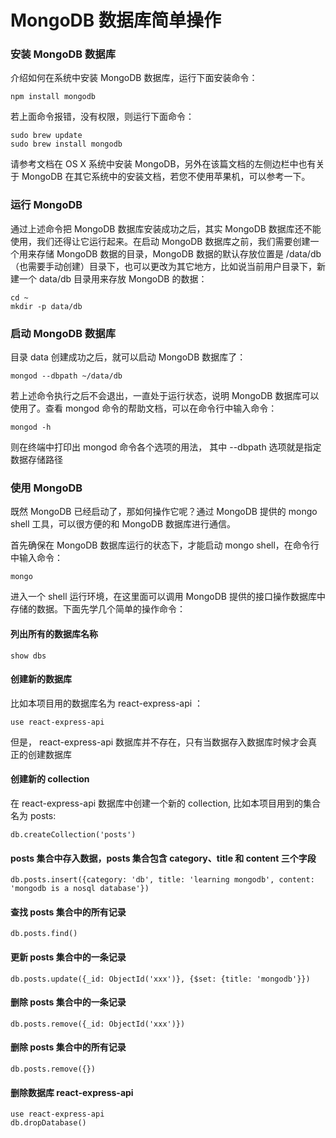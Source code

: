 # MongoDB 数据库简单操作

### 安装 MongoDB 数据库

介绍如何在系统中安装 MongoDB 数据库，运行下面安装命令：

```
npm install mongodb
```

若上面命令报错，没有权限，则运行下面命令：
```
sudo brew update
sudo brew install mongodb
```
请参考文档在 OS X 系统中安装 MongoDB，另外在该篇文档的左侧边栏中也有关于 MongoDB 在其它系统中的安装文档，若您不使用苹果机，可以参考一下。

### 运行 MongoDB

通过上述命令把 MongoDB 数据库安装成功之后，其实 MongoDB 数据库还不能使用，我们还得让它运行起来。在启动 MongoDB 数据库之前，我们需要创建一个用来存储 MongoDB 数据的目录，MongoDB 数据的默认存放位置是 /data/db （也需要手动创建）目录下，也可以更改为其它地方，比如说当前用户目录下，新建一个 data/db 目录用来存放 MongoDB 的数据：

```
cd ~
mkdir -p data/db
```
### 启动 MongoDB 数据库

目录 data 创建成功之后，就可以启动 MongoDB 数据库了：

```
mongod --dbpath ~/data/db
```
若上述命令执行之后不会退出，一直处于运行状态，说明 MongoDB 数据库可以使用了。查看 mongod 命令的帮助文档，可以在命令行中输入命令：

```
mongod -h
```

则在终端中打印出 mongod 命令各个选项的用法， 其中 --dbpath 选项就是指定数据存储路径

### 使用 MongoDB

既然 MongoDB 已经启动了，那如何操作它呢？通过 MongoDB 提供的 mongo shell 工具，可以很方便的和 MongoDB 数据库进行通信。

首先确保在 MongoDB 数据库运行的状态下，才能启动 mongo shell，在命令行中输入命令：

```
mongo
```

进入一个 shell 运行环境，在这里面可以调用 MongoDB 提供的接口操作数据库中存储的数据。下面先学几个简单的操作命令：

#### 列出所有的数据库名称
```
show dbs
```
#### 创建新的数据库

比如本项目用的数据库名为 react-express-api ：

```
use react-express-api
```

但是， react-express-api 数据库并不存在，只有当数据存入数据库时候才会真正的创建数据库

#### 创建新的 collection

在 react-express-api 数据库中创建一个新的 collection, 比如本项目用到的集合名为 posts:

```
db.createCollection('posts')
```

#### posts 集合中存入数据，posts 集合包含 category、title 和 content 三个字段

```
db.posts.insert({category: 'db', title: 'learning mongodb', content: 'mongodb is a nosql database'})
```

#### 查找 posts 集合中的所有记录

```
db.posts.find()
```

#### 更新 posts 集合中的一条记录

```
db.posts.update({_id: ObjectId('xxx')}, {$set: {title: 'mongodb'}})
```

#### 删除 posts 集合中的一条记录

```
db.posts.remove({_id: ObjectId('xxx')})
```

#### 删除 posts 集合中的所有记录

```
db.posts.remove({})
```

#### 删除数据库 react-express-api

```
use react-express-api
db.dropDatabase()
```

